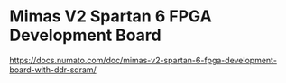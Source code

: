 # Mimas V2 Spartan 6 FPGA Development Board
https://docs.numato.com/doc/mimas-v2-spartan-6-fpga-development-board-with-ddr-sdram/

